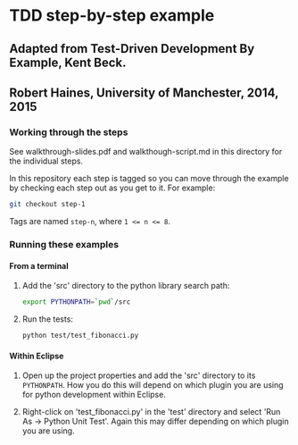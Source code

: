 # TDD step-by-step example

## Adapted from Test-Driven Development By Example, Kent Beck.

## Robert Haines, University of Manchester, 2014, 2015

### Working through the steps

See walkthrough-slides.pdf and walkthough-script.md in this directory for the
individual steps.

In this repository each step is tagged so you can move through the example by
checking each step out as you get to it. For example:

```sh
git checkout step-1
```

Tags are named `step-n`, where `1 <= n <= 8`.

### Running these examples
#### From a terminal

1.  Add the 'src' directory to the python library search path:
    ```sh
    export PYTHONPATH=`pwd`/src
    ```

1.  Run the tests:
    ```sh
    python test/test_fibonacci.py
    ```

#### Within Eclipse

1.  Open up the project properties and add the 'src' directory to its
    `PYTHONPATH`. How you do this will depend on which plugin you are using
    for python development within Eclipse.

1.  Right-click on 'test_fibonacci.py' in the 'test' directory and select
    'Run As -> Python Unit Test'. Again this may differ depending on which
    plugin you are using.
